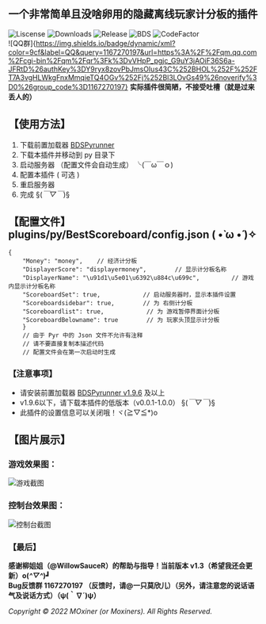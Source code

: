 ## 一个非常简单且没啥卵用的隐藏离线玩家计分板的插件

![Liscense](https://img.shields.io/github/license/Moxiner/BestScoreboard)
![Downloads](https://img.shields.io/github/downloads/Moxiner/BestScoreboard/total)
![Release](https://img.shields.io/github/v/release/Moxiner/BestScoreboard)
![BDS](https://img.shields.io/badge/support--Pyr--version-1.9.9-red)
![CodeFactor](https://www.codefactor.io/repository/github/Moxiner/BestScoreboard/badge)  
![QQ群]{https://img.shields.io/badge/dynamic/xml?color=9cf&label=QQ&query=1167270197&url=https%3A%2F%2Fqm.qq.com%2Fcgi-bin%2Fqm%2Fqr%3Fk%3DvVHpP_pgjc_G9uY3jAOiF36S6a-JFRtD%26authKey%3DY9ryx8zovPbJmsOIus43C%252BHOL%252F%252FT7A3vgHLWkgFnxMmqieTQ4OGv%252Fj%252Bl3LOvGs49%26noverify%3D0%26group_code%3D1167270197}
**实际插件很简陋，不接受吐槽（就是过来丢人的）**



## 【使用方法】

1. 下载前置加载器 [BDSPyrunner](https://github.com/twoone-3/BDSpyrunner)
2. 下载本插件并移动到 py 目录下
3. 启动服务器 （配置文件会自动生成） ╰(￣ω￣ｏ)
4. 配置本插件 ( 可选 ) 
5. 重启服务器
6. 完成  §(*￣▽￣*)§
## 【配置文件】plugins/py/BestScoreboard/config.json ( •̀ ω •́ )✧
```
{
    "Money": "money",    // 经济计分板
    "DisplayerScore": "displayermoney",        // 显示计分板名称
    "DisplayerName": "\u91d1\u5e01\u6392\u884c\u699c",         // 游戏内显示计分板名称
    "ScoreboardSet": true,            // 启动服务器时，显示本插件设置
    "Scoreboardsidebar": true,        // 为 右侧计分板
    "Scoreboardlist": true,            // 为 游戏暂停界面计分板
    "ScoreboardBelowname": true        // 为 玩家头顶显示计分板
    }
    // 由于 Pyr 中的 Json 文件不允许有注释
    // 请不要直接复制本描述代码
    // 配置文件会在第一次启动时生成
```

### 【注意事项】

- 请安装前置加载器 [BDSPyrunner v1.9.6](https://github.com/twoone-3/BDSpyrunner) 及以上
- v1.9.6以下，请下载本插件的低版本（v0.0.1-1.0.0） §(*￣▽￣*)§
- 此插件的设置信息可以关闭哦！ヾ(≧▽≦*)o
## 【图片展示】

### 游戏效果图：

![游戏截图](https://www.minebbs.com/attachments/png.24403/)



### 控制台效果图：

![控制台截图](https://www.minebbs.com/attachments/png.24404/)





### 【最后】

**感谢柳姐姐（@WillowSauceR）的帮助与指导！当前版本 v1.3（希望我还会更新）o(*^▽^*)┛**  
**Bug反馈群 1167270197 （反馈时，请@一只莫欣儿）（另外，请注意您的说话语气及说话方式）（ψ(｀∇´)ψ）**  

*Copyright © 2022 MOxiner (or Moxiners). All Rights Reserved.*
